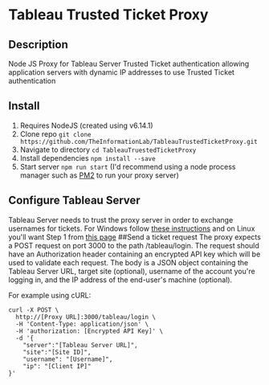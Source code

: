 # Tableau Trusted Ticket Proxy
## Description
Node JS Proxy for Tableau Server Trusted Ticket authentication allowing application servers with dynamic IP addresses to use Trusted Ticket authentication
## Install
1. Requires NodeJS (created using v6.14.1)
2. Clone repo `git clone https://github.com/TheInformationLab/TableauTrustedTicketProxy.git`
3. Navigate to directory `cd TableauTruestedTicketProxy`
4. Install dependencies `npm install --save`
5. Start server `npm run start` (I'd recommend using a node process manager such as [PM2](https://github.com/Unitech/pm2) to run your proxy server)
## Configure Tableau Server
Tableau Server needs to trust the proxy server in order to exchange usernames for tickets. For Windows follow [these instructions](https://onlinehelp.tableau.com/current/server/en-us/trusted_auth_trustIP.htm) and on Linux you'll want Step 1 from [this page](http://onlinehelp.tableau.com/current/server-linux/en-us/trusted_auth_config_linux.htm)
##Send a ticket request
The proxy expects a POST request on port 3000 to the path /tableau/login. The request should have an Authorization header containing an encrypted API key which will be used to validate each request. The body is a JSON object containing the Tableau Server URL, target site (optional), username of the account you're logging in, and the IP address of the end-user's machine (optional).

For example using cURL:
```
curl -X POST \
  http://[Proxy URL]:3000/tableau/login \
  -H 'Content-Type: application/json' \
  -H 'authorization: [Encrypted API Key]' \
  -d '{
	"server":"[Tableau Server URL]",
	"site":"[Site ID]",
	"username": "[Username]",
	"ip": "[Client IP]"
}'
```
